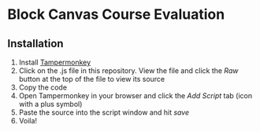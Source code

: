 # Block Canvas Course Evaluation

## Installation
1. Install [Tampermonkey](https://www.tampermonkey.net/)
2. Click on the .js file in this repository. View the file and click the *Raw* button at the top of the file to view its source
3. Copy the code
4. Open Tampermonkey in your browser and click the *Add Script* tab (icon with a plus symbol)
5. Paste the source into the script window and hit *save*
6. Voila!